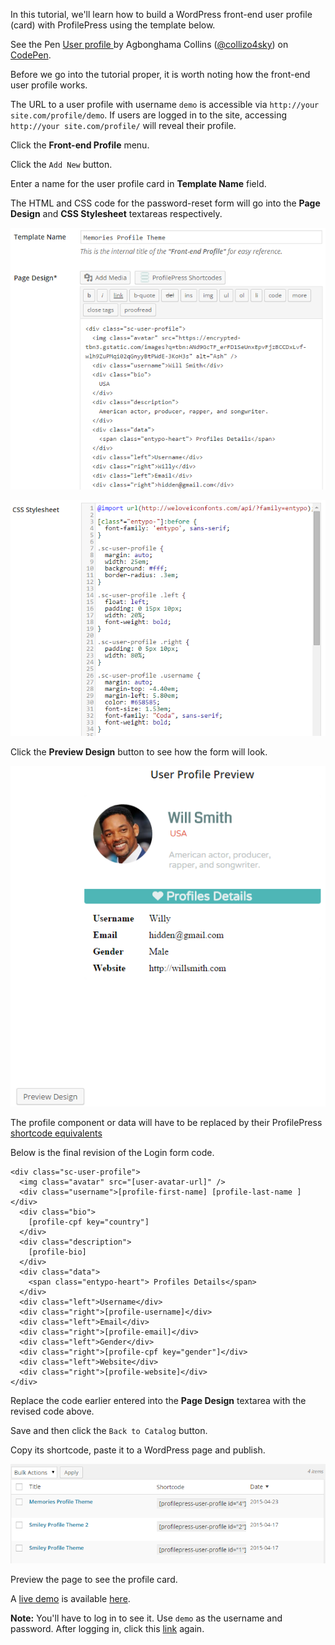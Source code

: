 In this tutorial, we'll learn how to build a WordPress front-end user profile (card) with ProfilePress using the template below.


<p data-height="268" data-theme-id="14095" data-slug-hash="qdBVGw" data-default-tab="result" data-user="collizo4sky" class='codepen'>See the Pen <a href='http://codepen.io/collizo4sky/pen/qdBVGw/'>User profile </a> by Agbonghama Collins (<a href='http://codepen.io/collizo4sky'>@collizo4sky</a>) on <a href='http://codepen.io'>CodePen</a>.</p>
<script async src="//assets.codepen.io/assets/embed/ei.js"></script>


Before we go into the tutorial proper, it is worth noting how the front-end user profile works.


The URL to a user profile with username `demo` is accessible via `http://your site.com/profile/demo`.
If users are logged in to the site, accessing `http://your site.com/profile/` will reveal their profile.


Click the **Front-end Profile** menu.


Click the `Add New` button.


Enter a name for the user profile card in **Template Name** field.  

The HTML and CSS code for the password-reset form will go into the **Page Design** and **CSS Stylesheet** textareas respectively.


![Memories profile card](img/memo-profile-code.png)


![CSS for Memories profile card](img/memo-prof-css.png)


Click the **Preview Design** button to see how the form will look.


![Memories profile card preview](img/memo-prof-preview.png)


The profile component or data will have to be replaced by their ProfilePress [shortcode equivalents](http://profilepress.net/docs/shortcode-api/registration-form/)


Below is the final revision of the Login form code.


```
<div class="sc-user-profile">
  <img class="avatar" src="[user-avatar-url]" />
  <div class="username">[profile-first-name] [profile-last-name ]</div>
  <div class="bio">
    [profile-cpf key="country"]
  </div>
  <div class="description">
    [profile-bio]
  </div>
  <div class="data">
    <span class="entypo-heart"> Profiles Details</span>
  </div>
  <div class="left">Username</div>
  <div class="right">[profile-username]</div>
  <div class="left">Email</div>
  <div class="right">[profile-email]</div>
  <div class="left">Gender</div>
  <div class="right">[profile-cpf key="gender"]</div>
  <div class="left">Website</div>
  <div class="right">[profile-website]</div>
</div>
```


Replace the code earlier entered into the **Page Design** textarea with the revised code above.


Save and then click the `Back to Catalog` button.


Copy its shortcode, paste it to a WordPress page and publish.


![User profile catalog](img/profile-catalog.png)


Preview the page to see the profile card.


A [live demo](http://profilepress.net/demos/memories-profile-theme/) is available [here](http://profilepress.net/demos/memories-profile-theme/).


**Note:** You'll have to log in to see it. Use `demo` as the username and password.
After logging in, click this [link](http://profilepress.net/demos/memories-profile-theme/) again.
